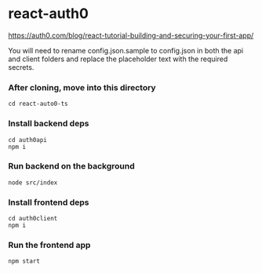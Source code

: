 # react-auth0
https://auth0.com/blog/react-tutorial-building-and-securing-your-first-app/

You will need to rename config.json.sample to config.json in both the api and client folders and replace the placeholder text with the required secrets.

### After cloning, move into this directory
```
cd react-auto0-ts
```
### Install backend deps
```
cd auth0api
npm i
```
### Run backend on the background
```
node src/index
```
### Install frontend deps
```
cd auth0client
npm i
```
### Run the frontend app
```
npm start
```
